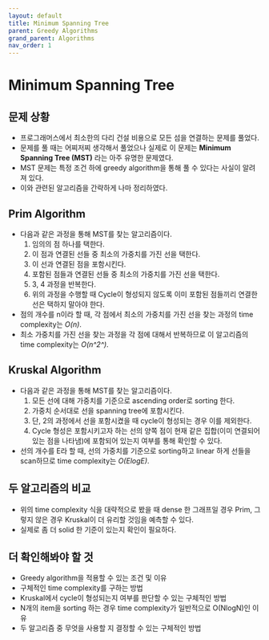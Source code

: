 ```yaml
---
layout: default
title: Minimum Spanning Tree
parent: Greedy Algorithms
grand_parent: Algorithms
nav_order: 1
---
```

# Minimum Spanning Tree
## 문제 상황
* 프로그래머스에서 최소한의 다리 건설 비용으로 모든 섬을 연결하는 문제를 풀었다.
* 문제를 풀 때는 어찌저찌 생각해서 풀었으나 실제로 이 문제는 **Minimum Spanning Tree (MST)** 라는 아주 유명한 문제였다.
* MST 문제는 특정 조건 하에 greedy algorithm을 통해 풀 수 있다는 사실이 알려져 있다.
* 이와 관련된 알고리즘을 간략하게 나마 정리하였다.

## Prim Algorithm
* 다음과 같은 과정을 통해 MST를 찾는 알고리즘이다.
    1. 임의의 점 하나를 택한다.
    2. 이 점과 연결된 선들 중 최소의 가중치를 가진 선을 택한다.
    3. 이 선과 연결된 점을 포함시킨다.
    4. 포함된 점들과 연결된 선들 중 최소의 가중치를 가진 선을 택한다.
    5. 3, 4 과정을 반복한다.
    6. 위의 과정을 수행할 때 Cycle이 형성되지 않도록 이미 포함된 점들끼리 연결한 선은 택하지 말아야 한다.
* 점의 개수를 n이라 할 때, 각 점에서 최소의 가중치를 가진 선을 찾는 과정의 time complexity는 *O(n)*.
* 최소 가중치를 가진 선을 찾는 과정을 각 점에 대해서 반복하므로 이 알고리즘의 time complexity는 *O(n^2^)*.

## Kruskal Algorithm
* 다음과 같은 과정을 통해 MST를 찾는 알고리즘이다.
    1. 모든 선에 대해 가중치를 기준으로 ascending order로 sorting 한다.
    2. 가중치 순서대로 선을 spanning tree에 포함시킨다.
    3. 단, 2의 과정에서 선을 포함시켰을 때 cycle이 형성되는 경우 이를 제외한다.
    4. Cycle 형성은 포함시키고자 하는 선의 양쪽 점이 현재 같은 집합(이미 연결되어 있는 점을 나타냄)에 포함되어 있는지 여부를 통해 확인할 수 있다.
* 선의 개수를 E라 할 때, 선의 가중치를 기준으로 sorting하고 linear 하게 선들을 scan하므로 time complexity는 *O(ElogE)*.

## 두 알고리즘의 비교
* 위의 time complexity 식을 대략적으로 봤을 때 dense 한 그래프일 경우 Prim, 그렇지 않은 경우 Kruskal이 더 유리할 것임을 예측할 수 있다.
* 실제로 좀 더 solid 한 기준이 있는지 확인이 필요하다.

## 더 확인해봐야 할 것
* Greedy algorithm을 적용할 수 있는 조건 및 이유
* 구체적인 time complexity를 구하는 방법
* Kruskal에서 cycle이 형성되는지 여부를 판단할 수 있는 구체적인 방법
* N개의 item을 sorting 하는 경우 time complexity가 일반적으로 O(NlogN)인 이유
* 두 알고리즘 중 무엇을 사용할 지 결정할 수 있는 구체적인 방법
